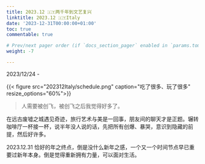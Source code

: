 ```yaml
---
title: 2023.12 🇮🇹两千年到文艺复兴
linktitle: 2023.12 🇮🇹Italy
date: '2023-12-31T00:00:00+01:00'
toc: true
commentable: true

# Prev/next pager order (if `docs_section_pager` enabled in `params.toml`)
weight: -7

---
```

2023/12/24 -

{{< figure src="202312Italy/schedule.png" caption="吃了很多、玩了很多" resize_options="60%">}}

> 人需要被创飞，被创飞之后我觉得好多了。

在远古废墟之城遇见奇迹，旅行艺术与美是一回事，朋友间的聊天才是正题。辗转咖啡厅一杯接一杯，说半年没人说的话，先把所有创爆、暴哭，意识到隐藏的前提，然后好许多。

2023.12.31 恰好的年之终点，倒是没什么新年之感，一个又一个时间节点早已重要过新年本身。倒是觉得重新拥有力量，可以面对生活。